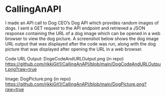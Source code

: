 # CallingAnAPI

I made an API call to Dog CEO’s Dog API which provides random images of dogs. I sent a GET request to the API endpoint 
and retrieved a JSON response containing the URL of a dog image which can be opened in a web browser to view the dog 
picture. A screenshot below shows the dog image URL output that was displayed after the code was run, along with the 
dog picture that was displayed after opening the URL in a web browser. 

Code URL Output:
DogeCodeAndURLOutput.png (in repo)
https://github.com/rikkiGit1/CallingAnAPI/blob/main/DogCodeAndURLOutput.png?raw=true

Image:
DogPicture.png (in repo)
https://github.com/rikkiGit1/CallingAnAPI/blob/main/DogPicture.png?raw=true
